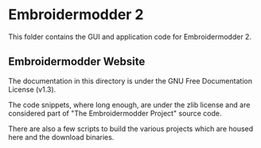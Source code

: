 # Embroidermodder 2

This folder contains the GUI and application code for Embroidermodder 2.

## Embroidermodder Website

The documentation in this directory is under the GNU Free Documentation License (v1.3).

The code snippets, where long enough, are under the zlib license and are considered part of
"The Embroidermodder Project" source code.

There are also a few scripts to build the various projects which are housed here and
the download binaries.
